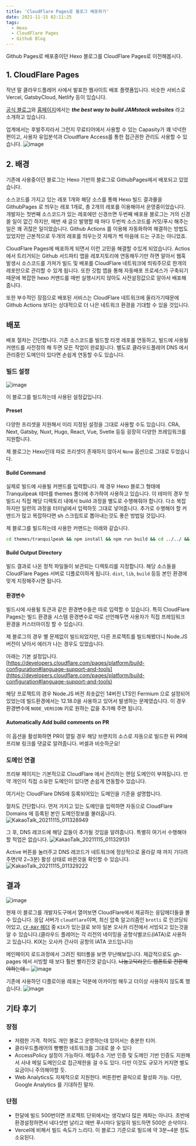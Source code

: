 ```yaml
---
title: 'CloudFlare Pages로 블로그 배포하기'
date: 2021-11-15 02:11:25
tags:
  - Hexo
  - CloudFlare Pages
  - Github Blog
---
```


Github Pages로 배포중이던 Hexo 블로그를 CloudFlare Pages로 이전해봅시다.

<!-- excerpt -->

## 1. CloudFlare Pages
작년 말 클라우드플레어 사에서 발표한 웹사이트 배포 플랫폼입니다. 비슷한 서비스로 Vercel, GatsbyCloud, Netlify 등이 있습니다.

[공식 블로그](https://blog.cloudflare.com/cloudflare-pages/)와 [홈페이지](https://www.cloudflare.com/products/cloudflare-pages/)에서는 ***the best way to build JAMstack websites*** 라고 소개하고 있습니다.

업계에서는 후발주자라서 그런지 무료티어에서 사용할 수 있는 Capasity가 꽤 넉넉한편이고, 사용자 유입분석과 Cloudflare Access를 통한 접근권한 관리도 사용할 수 있습니다.
![image](https://user-images.githubusercontent.com/29659112/142735110-e390a7ec-4cd5-411b-86a7-2fa7587cad49.png)


## 2. 배경
기존에 사용중이던 블로그는 Hexo 기반의 블로그로 GithubPages에서 배포되고 있었습니다.

소스코드를 가지고 있는 레포 1개와 해당 소스를 통해 Hexo 빌드 결과물을 GithubPages 로 띄우는 레포 1개로, 총 2개의 레포를 이용해야서 운영중이었습니다.
개발자는 첫번째 소스코드가 있는 레포에만 신경쓰면 두번째 배포용 블로그는 거의 신경 쓸 일이 없긴 하지만, 매번 새 글으 발행할 때 마다 두번씩 소스코드를 커밋/푸시 해주는일은 꽤 귀찮은 일이었습니다. Github Actions 를 이용해 자동화하여 해결하는 방법도 있었지만 근본적으로 두개의 레포를 띄우는것 자체가 썩 마음에 드는 구조는 아니었죠.


CloudFlare Pages에 배포하게 되면서 이런 고민을 해결할 수있게 되었습니다.
Actios에서 트리거되는 Github 서드파티 앱을 레포지토리에 연동해두기만 하면 알아서 웹훅 발생시 소스코드를 가져가 빌드 및 배포를 CloudFlare 네트워크에 띄워주므로 한개의 레포만으로 관리할 수 있게 됩니다. 또한 깃헙 앱을 통해 자동배포 프로세스가 구축되기 때문에 복잡한 hexo 커맨드를 매번 실행시키지 않아도 사전설정값으로 알아서 배포해줍니다.

또한 부수적인 장점으로 배포된 서비스는 CloudFlare 네트워크에 올라가기때문에 Github Actions 보다는 상대적으로 더 나은 네트워크 환경을 기대할 수 있을 것입니다.

## 배포
배포 절차는 간단합니다. 기존 소스코드를 빌드할 타겟 레포를 연동하고, 빌드에 사용될 커맨드를 사전정의 해 두면 모든 작업이 완료됩니다.
별도로 클라우드플레어 DNS 에서 관리중인 도메인이 있다면 손쉽게 연동할 수도 있습니다.


### 빌드 설정

![image](https://user-images.githubusercontent.com/29659112/142735502-833290f6-23a1-4976-9a23-f790f4736e52.png)

이 블로그를 빌드하는데 사용된 설정값입니다.
#### Preset
다양한 프리셋을 지원해서 미리 지정된 설정을 그대로 사용할 수도 있습니다. CRA, Next, Gatsby, Nuxt, Hugo, React, Vue, Svetle 등등 굉장히 다양한 프레임워크를 지원합니다.

제 블로그는 Hexo인데 따로 프리셋이 존재하지 않아서 `None` 옵션으로 그대로 두었습니다.

#### Build Command
실제로 빌드에 사용될 커맨드를 입력합니다.
제 경우 Hexo 블로그 형태에 Tranquilpeak 테마를 themes 폴더에 추가하여 사용하고 있습니다.
이 테마의 경우 첫 빌드시 직접 해당 디렉토리 내에서 build 과정을 별도로 수행해줘야 합니다. 다소 복잡하지만 일련의 과정을 터미널에서 입력하듯 그대로 넣어줍니다.
추가로 수행해야 할 커맨드가 많고 복잡하다면 sh 스크립트로 뽑아내는것도 좋은 방법일 것입니다.

제 블로그를 빌드하는데 사용한 커맨드는 아래와 같습니다.
```sh
cd themes/tranquilpeak && npm install && npm run build && cd ../../ && yarn build
```

#### Build Output Directory
빌드 결과로 나온 정적 파일들이 보관되는 디렉토리를 지정합니다. 해당 소스들을 CloudFlare Pages 서버로 디플로이하게 됩니다.
`dist`, `lib`, `build` 등등 본인 환경에 맞게 지정해주시면 됩니다.

#### 환경변수
빌드시에 사용될 토큰과 같은 환경변수들은 따로 입력할 수 있습니다. 특히 CloudFlare Pages는 빌드 환경을 시스템 환경변수로 따로 선언해두면 사용자가 직접 프레임워크 환경을 커스터마이징 할 수 있습니다.

제 블로그의 경우 별 문제없이 빌드되었지만, 다른 프로젝트를 빌드해봤더니 Node.JS 버전이 낮아서 에러가 나는 경우도 있었습니다.

아래는 기본 설정입니다.
[https://developers.cloudflare.com/pages/platform/build-configuration#language-support-and-tools](https://developers.cloudflare.com/pages/platform/build-configuration#language-support-and-tools)

해당 프로젝트의 경우 Node.JS 버전 최솟값인 14버전 LTS인 Fermium 으로 설정되어있었는데 빌드환경에서는 12.18.0을 사용하고 있어서 발생하는 문제였습니다.
이 경우 환경변수에 `NODE_VERSION` 키로 원하는 값을 추가해 주면 됩니다.


#### Automatically Add build comments on PR
이 옵션을 활성화하면 PR이 열릴 경우 해당 브랜치의 소스로 자동으로 빌드한 뒤 PR에 프리뷰 링크를 댓글로 알려줍니다. 버셀과 비슷하군요!


### 도메인 연결
프리뷰 페이지는 기본적으로 CloudFlare 에서 관리하는 랜덤 도메인이 부여됩니다.
만약 개인이 직접 소유한 도메인이 있다면 손쉽게 연동할수 있습니다.

여기서는 CloudFlare DNS에 등록되어있는 도메인을 기준을 설명합니다.

절차도 간단합니다.
먼저 가지고 있는 도메인을 입력하면 자동으로 CloudFlare Domains 에 등록된 본인 도메인정보를 불러옵니다.
![KakaoTalk_20211115_011328949](https://user-images.githubusercontent.com/29659112/142736126-dfa50e98-42ed-4921-90a4-0579681aaff4.png)

그 후, DNS 레코드에 해당 값들이 추가될 것임을 알려줍니다. 특별히 여기서 수행해야 할 적업은 없습니다.
![KakaoTalk_20211115_011329131](https://user-images.githubusercontent.com/29659112/142736156-2752bb7e-57ea-4fa5-8594-3f423d25ab3d.png)


Active 버튼을 눌러주고 DNS 레코드가 네트워크에 정상적으로 올라갈 때 까지 기다려 주면(약 2~3분) 활성 상태로 바뀐것을 확인할 수 있습니다.
![KakaoTalk_20211115_011329222](https://user-images.githubusercontent.com/29659112/142736195-1f9512ec-7610-4ca0-9c3d-a2afc62a572d.png)



## 결과
![image](https://user-images.githubusercontent.com/29659112/142737233-91fb0636-9e8f-4aac-bd7b-68b44e0943e3.png)

현재 이 블로그를 개발자도구에서 열어보면 CloudFlare에서 제공하는 응답헤더들을 볼 수 있습니다.
응답 서버가 `cloudflare`이며, 최신 압축 알고리즘인 `brotli` 로 인코딩되어있고, [`CF-RAY` 헤더](https://developers.cloudflare.com/fundamentals/get-started/http-request-headers) 중 `KIX`가 있는걸로 보아 일본 오사카 리전에서 서빙되고 있는것을 알 수 있습니다.(클라우드 플레어는 각 리전의 네이밍을 공항식별코드(IATA)로 사용하고 있습니다. KIX는 오사카 간사이 공항의 IATA 코드입니다) 


메인페이지 로드과정에서 그려진 워터폴을 보면 무난해보입니다. 체감적으로도 gh-pages 에서 서빙할 때 보다 훨씬 빨라진것 같습니다.
~~나눔고딕라운드 웹폰트로 전환해야하는데...~~
![image](https://user-images.githubusercontent.com/29659112/142737198-b0d1c173-ead3-4e97-9237-387b6689ff87.png)



기존에 사용하던 디플로이용 레포는 덕분에 아카이빙 해두고 더이상 사용하지 않도록 했습니다.
![image](https://user-images.githubusercontent.com/29659112/142737314-da3e006c-0cdb-499e-a9dd-21e4b037582a.png)


## 기타 후기

### 장점
* 저렴한 가격. 적어도 개인 블로그 운영하는데 있어서는 충분한 티어.
* 클라우드플레어의 빵빵한 네트워크를 그대로 쓸 수 있다
* AccessPolicy 설정이 가능하다. 메일주소 기반 인증 및 도메인 기반 인증도 지원해서 사내 메일 도메인으로 접근제한을 걸 수도 있다. 다만 이것도 규모가 커지면 별도 요금이니 주의해야할 듯.
* Web Analytics도 자체적으로 지원한다. 버튼한번 클릭으로 활성화 가능. 다만, Google Analytics 를 기대하진 말자.


### 단점
* 한달에 빌드 500번이면 프로젝트 단위에서는 생각보다 많은 캐파는 아니다. 초반에 환경설정하면서 네다섯번 날리고 매번 푸시마다 일일히 빌드하면 500은 순삭이다. 
* Vercel에 비해서 빌드 속도가 느리다. 이 블로그 기준으로 빌드에 약 3분~4분 정도 소요된다.
